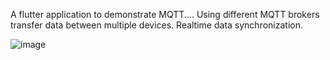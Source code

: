 A flutter application to demonstrate MQTT.... Using different MQTT brokers transfer data between multiple devices. Realtime data synchronization.

![image](https://user-images.githubusercontent.com/89292014/152466532-592d92fa-944a-429b-baa5-e83cf9575b8e.png)
